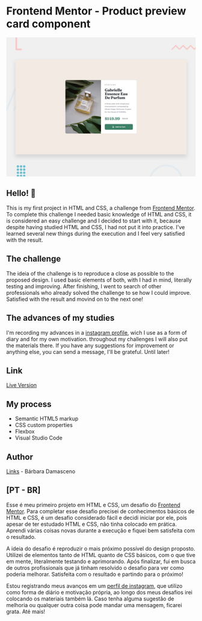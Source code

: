 # Frontend Mentor - Product preview card component

![Design preview for the Product preview card component coding challenge](./design/desktop-preview.jpg)

## Hello! 👋

This is my first project in HTML and CSS, a challenge from [Frontend Mentor](https://www.frontendmentor.io).
To complete this challenge I needed basic knowledge of HTML and CSS, it is considered an easy challenge and I decided to start with it, because despite having studied HTML and CSS, I had not put it into practice. I've learned several new things during the execution and I feel very satisfied with the result.

## The challenge

The ideia of the challenge is to reproduce a close as possible to the proposed design. I used basic elements of both, with I had in mind, literally testing and improving. After finishing, I went to search of other professionals who already solved the challenge to se how I could improve. Satisfied with the result and movind on to the next one!

## The advances of my studies

I'm recording my advances in a [instagram profile](https://www.instagram.com/kalidah.dev), wich I use as a form of diary and for my own motivation. throughout my challenges I will also put the materials there. If you have any suggestions for improvement or anything else, you can send a message, I'll be grateful. Until later!

## Link
[Live Version](https://63c82215ea815f0d79853f9b--cozy-manatee-dcc17b.netlify.app/)

## My process
- Semantic HTML5 markup
- CSS custom properties
- Flexbox
- Visual Studio Code

## Author
[Links](https://linktr.ee/barbaradamas.dev) - Bárbara Damasceno

## [PT - BR]
Esse é meu primeiro projeto em HTML e CSS, um desafio do [Frontend Mentor](https://www.frontendmentor.io). Para completar esse desafio precisei de conhecimentos básicos de HTML e CSS, é um desafio considerado fácil e decidi iniciar por ele, pois apesar de ter estudado HTML e CSS, não tinha colocado em prática. Aprendi várias coisas novas durante a execução e fiquei bem satisfeita com o resultado.

A ideia do desafio é reproduzir o mais próximo possível do design proposto. Utilizei de elementos tanto de HTML quanto de CSS básicos, com o que tive em mente, literalmente testando e aprimorando. Após finalizar, fui em busca de outros profissionais que já tinham resolvido o desafio para ver como poderia melhorar. Satisfeita com o resultado e partindo para o próximo!

Estou registrando meus avanços em um [perfil de instagram](https://www.instagram.com/kalidah.dev), que utilizo como forma de diário e motivação própria, ao longo dos meus desafios irei colocando os materiais também lá. Caso tenha alguma sugestão de melhoria ou qualquer outra coisa pode mandar uma mensagem, ficarei grata. Até mais!
